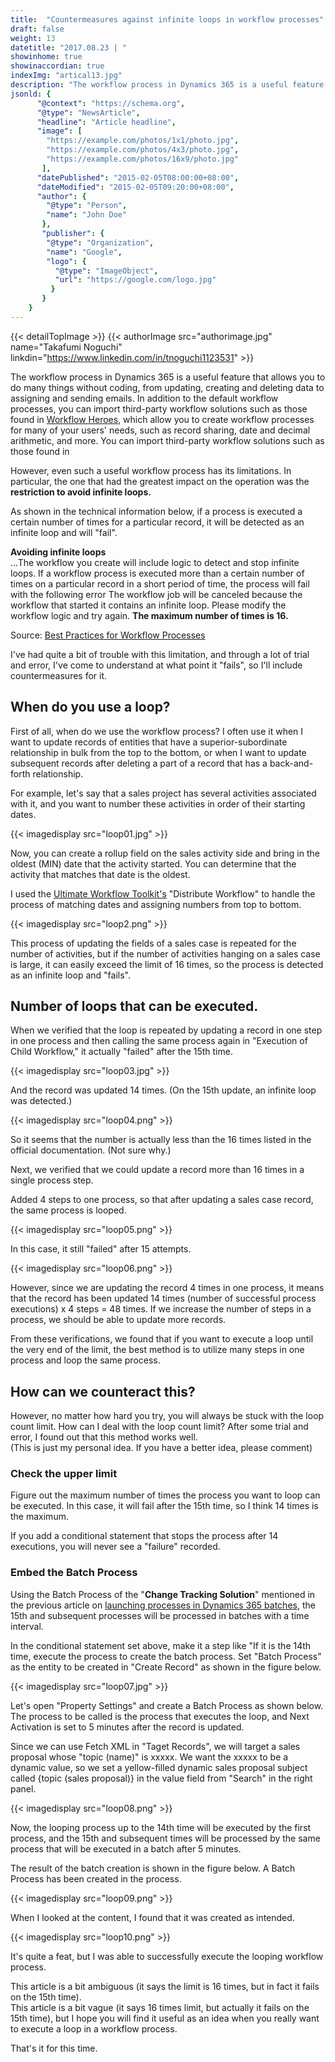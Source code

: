 ```yaml
---
title:  "Countermeasures against infinite loops in workflow processes"
draft: false
weight: 13
datetitle: "2017.08.23 | "
showinhome: true
showinaccordian: true
indexImg: "artical13.jpg"
description: "The workflow process in Dynamics 365 is a useful feature that allows you to do many things without coding, from updating, creating and deleting data to assigning and sending emails."
jsonld: {
      "@context": "https://schema.org",
      "@type": "NewsArticle",
      "headline": "Article headline",
      "image": [
        "https://example.com/photos/1x1/photo.jpg",
        "https://example.com/photos/4x3/photo.jpg",
        "https://example.com/photos/16x9/photo.jpg"
       ],
      "datePublished": "2015-02-05T08:00:00+08:00",
      "dateModified": "2015-02-05T09:20:00+08:00",
      "author": {
        "@type": "Person",
        "name": "John Doe"
       },
       "publisher": {
        "@type": "Organization",
        "name": "Google",
        "logo": {
          "@type": "ImageObject",
          "url": "https://google.com/logo.jpg"
         }
       }
    }
---
```

{{< detailTopImage >}}
{{< authorImage src="authorimage.jpg" name="Takafumi Noguchi" linkdin="https://www.linkedin.com/in/tnoguchi1123531" >}}
<!-- Intro  -->
The workflow process in Dynamics 365 is a useful feature that allows you to do many things without coding, from updating, creating and deleting data to assigning and sending emails. In addition to the default workflow processes, you can import third-party workflow solutions such as those found in [Workflow Heroes](https://www.crminnovation.com/blog/workflow-heroes/), which allow you to create workflow processes for many of your users' needs, such as record sharing, date and decimal arithmetic, and more. You can import third-party workflow solutions such as those found in

However, even such a useful workflow process has its limitations. In particular, the one that had the greatest impact on the operation was the **restriction to avoid infinite loops.**

As shown in the technical information below, if a process is executed a certain number of times for a particular record, it will be detected as an infinite loop and will "fail".

<!-- Quate Box -->
**Avoiding infinite loops**    
...The workflow you create will include logic to detect and stop infinite loops. If a workflow process is executed more than a certain number of times on a particular record in a short period of time, the process will fail with the following error The workflow job will be canceled because the workflow that started it contains an infinite loop. Please modify the workflow logic and try again. **The maximum number of times is 16.**

Source: [Best Practices for Workflow Processes](https://docs.microsoft.com/ja-jp/dynamics365/customer-engagement/customize/best-practices-workflow-processes#avoid-infinite-loops)

I've had quite a bit of trouble with this limitation, and through a lot of trial and error, I've come to understand at what point it "fails", so I'll include countermeasures for it.


## When do you use a loop?
First of all, when do we use the workflow process? I often use it when I want to update records of entities that have a superior-subordinate relationship in bulk from the top to the bottom, or when I want to update subsequent records after deleting a part of a record that has a back-and-forth relationship.

For example, let's say that a sales project has several activities associated with it, and you want to number these activities in order of their starting dates.
<!-- Image= loop01.jpg -->
{{< imagedisplay src="loop01.jpg" >}}

Now, you can create a rollup field on the sales activity side and bring in the oldest (MIN) date that the activity started.
You can determine that the activity that matches that date is the oldest.

I used the [Ultimate Workflow Toolkit's](https://butenko.pro/category/ultimate-workflow-toolkit/) "Distribute Workflow" to handle the process of matching dates and assigning numbers from top to bottom.
<!-- Image= loop2.png -->
{{< imagedisplay src="loop2.png" >}}

This process of updating the fields of a sales case is repeated for the number of activities, but if the number of activities hanging on a sales case is large, it can easily exceed the limit of 16 times, so the process is detected as an infinite loop and "fails".

## Number of loops that can be executed.
When we verified that the loop is repeated by updating a record in one step in one process and then calling the same process again in "Execution of Child Workflow," it actually "failed" after the 15th time.
<!-- Image= loop03.jpg -->
{{< imagedisplay src="loop03.jpg" >}}

And the record was updated 14 times. (On the 15th update, an infinite loop was detected.)
<!-- Image= loop04.png -->
{{< imagedisplay src="loop04.png" >}}

So it seems that the number is actually less than the 16 times listed in the official documentation. (Not sure why.)

Next, we verified that we could update a record more than 16 times in a single process step.

Added 4 steps to one process, so that after updating a sales case record, the same process is looped.
<!-- Image= loop05.png -->
{{< imagedisplay src="loop05.png" >}}

In this case, it still "failed" after 15 attempts.
<!-- Image= loop06.png -->
{{< imagedisplay src="loop06.png" >}}

However, since we are updating the record 4 times in one process, it means that the record has been updated 14 times (number of successful process executions) x 4 steps = 48 times. If we increase the number of steps in a process, we should be able to update more records.

From these verifications, we found that if you want to execute a loop until the very end of the limit, the best method is to utilize many steps in one process and loop the same process.

## How can we counteract this?
However, no matter how hard you try, you will always be stuck with the loop count limit. How can I deal with the loop count limit? After some trial and error, I found out that this method works well.    
(This is just my personal idea. If you have a better idea, please comment)

### Check the upper limit
Figure out the maximum number of times the process you want to loop can be executed. In this case, it will fail after the 15th time, so I think 14 times is the maximum.

If you add a conditional statement that stops the process after 14 executions, you will never see a "failure" recorded.

### Embed the Batch Process
Using the Batch Process of the "**Change Tracking Solution**" mentioned in the previous article on [launching processes in Dynamics 365 batches](https://www.andaze.com/ja/dynamics365/customizing-dynamics-365/use-batch-process/), the 15th and subsequent processes will be processed in batches with a time interval.

In the conditional statement set above, make it a step like "If it is the 14th time, execute the process to create the batch process. Set "Batch Process" as the entity to be created in "Create Record" as shown in the figure below.
<!-- Image= loop07.jpg -->
{{< imagedisplay src="loop07.jpg" >}}

Let's open "Property Settings" and create a Batch Process as shown below. The process to be called is the process that executes the loop, and Next Activation is set to 5 minutes after the record is updated.

Since we can use Fetch XML in "Taget Records", we will target a sales proposal whose "topic (name)" is xxxxx. We want the xxxxx to be a dynamic value, so we set a yellow-filled dynamic sales proposal subject called {topic (sales proposal)} in the value field from "Search" in the right panel.
<!-- Image= loop08.png -->
{{< imagedisplay src="loop08.png" >}}

Now, the looping process up to the 14th time will be executed by the first process, and the 15th and subsequent times will be processed by the same process that will be executed in a batch after 5 minutes.

The result of the batch creation is shown in the figure below. A Batch Process has been created in the process.
<!-- Image= loop09.png -->
{{< imagedisplay src="loop09.png" >}}

When I looked at the content, I found that it was created as intended.
<!-- Image= loop10.png -->
{{< imagedisplay src="loop10.png" >}}

It's quite a feat, but I was able to successfully execute the looping workflow process.

This article is a bit ambiguous (it says the limit is 16 times, but in fact it fails on the 15th time).    
This article is a bit vague (it says 16 times limit, but actually it fails on the 15th time), but I hope you will find it useful as an idea when you really want to execute a loop in a workflow process.

That's it for this time.